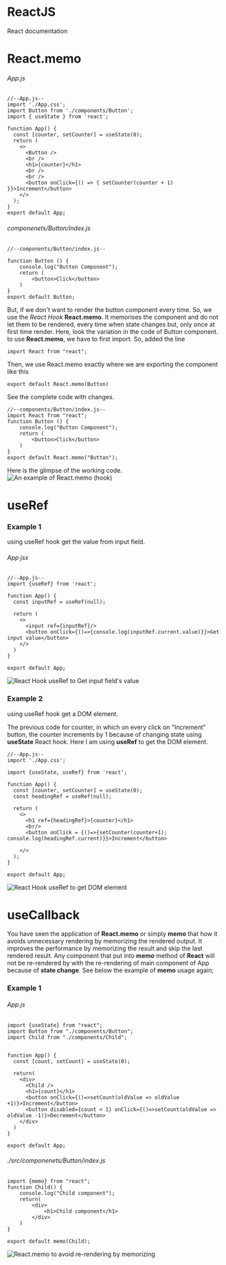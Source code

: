 # ReactJS
React documentation

# React.memo
###### App.js
```
//--App.js--
import './App.css';
import Button from './components/Button';
import { useState } from 'react';

function App() {
  const [counter, setCounter] = useState(0);
  return (
    <>
      <Button />
      <br />
      <h1>{counter}</h1>
      <br />
      <br />
      <button onClick={() => { setCounter(counter + 1) }}>Increment</button>
    </>
  );
}
export default App;
```
###### componenets/Button/index.js
```
//--components/Button/index.js--

function Button () {
    console.log("Button Component");
    return (
        <button>Click</button>
    )
}
export default Button;
```
But, if we don't want to render the button component every time. So, we use the *React Hook* **React.memo**. It memorises the component and do not let them to be rendered, every time when state changes but, only once at first time render.
Here, look the variation in the code of Button component.
to use **React.memo**, we have to first import. So, added the line

`import React from "react";`

Then, we use React.memo exactly where we are exporting the component like this

`export default React.memo(Button)`

See the complete code with changes.
```
//--components/Button/index.js--
import React from "react";
function Button () {
    console.log("Button Component");
    return (
        <button>Click</button>
    )
}
export default React.memo("Button");
```

Here is the glimpse of the working code.
![An example of React.memo (hook)](resources/React-memo.gif)


# useRef
### Example 1
using useRef hook get the value from input field.
###### App jsx
```
//--App.js--
import {useRef} from 'react';

function App() {
  const inputRef = useRef(null);

  return (
    <>
      <input ref={inputRef}/>
      <button onClick={()=>{console.log(inputRef.current.value)}}>Get input value</button>
    </>
  )
}

export default App;
```
![React Hook useRef to Get input field's value](resources/useRef_get_input_value.gif)

### Example 2
using useRef hook get a DOM element.

The previous code for counter, in which on every click on "Increment" button, the counter increments by 1 because of changing state using **useState** React hook.
Here I am using **useRef** to get the DOM element.

```
//--App.js--
import './App.css';

import {useState, useRef} from 'react';

function App() {
  const [counter, setCounter] = useState(0);
  const headingRef = useRef(null);

  return (
    <>
      <h1 ref={headingRef}>{counter}</h1>
      <br/>
      <button onClick = {()=>{setCounter(counter+1); console.log(headingRef.current)}}>Increment</button>

    </>
  );
}

export default App;

```
![React Hook useRef to get DOM element](resources/useRef_with_state_counter.gif)

# useCallback
You have seen the application of **React.memo** or simply **memo** that how it avoids unnecessary rendering by memorizing the rendered output. It improves the performance by memorizing the result and skip the last rendered result. Any component that put into **memo** method of **React** will not be re-rendered by with the re-rendering of main component of App because of **state change**. 
See below the example of **memo** usage again;

### Example 1
###### App.js
```
import {useState} from "react";
import Button from "./components/Button";
import Child from "./components/Child";


function App() {
  const [count, setCount] = useState(0);

  return(
    <div>
      <Child />
      <h1>{count}</h1>
      <button onClick={()=>setCount(oldValue => oldValue +1)}>Increment</button>
      <button disabled={count < 1} onClick={()=>setCount(oldValue => oldValue -1)}>Decrement</button>
    </div>
  )
}

export default App;
```
###### ./src/componenets/Button/index.js
```
import {memo} from "react";
function Child() {
    console.log("Child component");
    return(
        <div>
            <h1>Child component</h1>
        </div>
    )
}

export default memo(Child);
```
![React.memo to avoid re-rendering by memorizing](resources/memo_react_avoid_re-rendering.gif)
